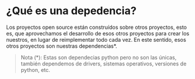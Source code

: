 # ¿Qué es una depedencia?

Los proyectos open source están construídos sobre otros proyectos, esto es,
que aprovechamos el desarrollo de esos otros proyectos para crear los nuestros,
en lugar de reimplementar todo cada vez. En este sentido, esos otros proyectos
son nuestras dependencias*.

> Nota (*): Estas son dependecias python pero no son las únicas, también
> dependemos de drivers, sistemas operativos, versiones de python, etc.
